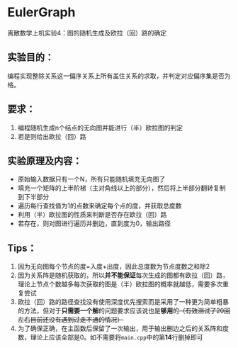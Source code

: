 # EulerGraph

离散数学上机实验4：图的随机生成及欧拉（回）路的确定

## 实验目的：
编程实现整除关系这一偏序关系上所有盖住关系的求取，并判定对应偏序集是否为格。

## 要求：
1. 编程随机生成n个结点的无向图并能进行（半）欧拉图的判定
2. 若是则给出欧拉（回）路 

## 实验原理及内容：
* 原始输入数据只有一个N，所有只能随机填充无向图了
* 填充一个矩阵的上半阶梯（主对角线以上的部分），然后将上半部分翻转复制到下半部分
* 遍历每行查找值为1的点数来确定每个点的度，并获取总度数
* 利用（半）欧拉图的性质来判断是否存在欧拉（回）路
* 若存在，则对图进行遍历并删边，直到度为0，输出路径

## Tips：
1. 因为无向图每个节点的度=入度+出度，因此总度数为节点度数之和除2
2. 因为关系阵是随机获取的，所以**并不能保证**每次生成的图都有欧拉（回）路，理论上节点个数越多每次获取的图是（半）欧拉图的概率就越低，需要多次重复尝试
3. 欧拉（回）路的路径查找没有使用深度优先搜索而是采用了一种更为简单粗暴的方法，但对于**只需要一个解**的问题要求应该说也是**够用**的~~（有效测试了20回左右目前还没有遇到过走不通的情况）~~
4. 为了确保正确，在主函数后保留了一次输出，用于输出删边之后的关系阵和度数，理论上应该全部是0。如不需要将`main.cpp`中的第**14**行删掉即可